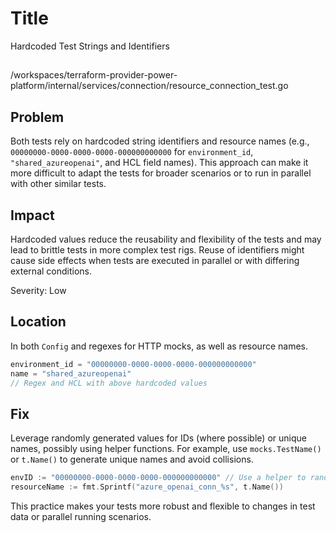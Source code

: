 # Title

Hardcoded Test Strings and Identifiers

##

/workspaces/terraform-provider-power-platform/internal/services/connection/resource_connection_test.go

## Problem

Both tests rely on hardcoded string identifiers and resource names (e.g., `00000000-0000-0000-0000-000000000000` for `environment_id`, `"shared_azureopenai"`, and HCL field names). This approach can make it more difficult to adapt the tests for broader scenarios or to run in parallel with other similar tests.

## Impact

Hardcoded values reduce the reusability and flexibility of the tests and may lead to brittle tests in more complex test rigs. Reuse of identifiers might cause side effects when tests are executed in parallel or with differing external conditions.

Severity: Low

## Location

In both `Config` and regexes for HTTP mocks, as well as resource names.

```go
environment_id = "00000000-0000-0000-0000-000000000000"
name = "shared_azureopenai"
// Regex and HCL with above hardcoded values
```

## Fix

Leverage randomly generated values for IDs (where possible) or unique names, possibly using helper functions. For example, use `mocks.TestName()` or `t.Name()` to generate unique names and avoid collisions.

```go
envID := "00000000-0000-0000-0000-000000000000" // Use a helper to randomize for each test run
resourceName := fmt.Sprintf("azure_openai_conn_%s", t.Name())
```
This practice makes your tests more robust and flexible to changes in test data or parallel running scenarios.
